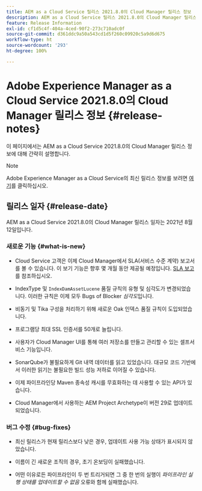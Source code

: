 ```yaml
---
title: AEM as a Cloud Service 릴리스 2021.8.0의 Cloud Manager 릴리스 정보
description: AEM as a Cloud Service 릴리스 2021.8.0의 Cloud Manager 릴리스 정보
feature: Release Information
exl-id: cf1d5c4f-404a-4ced-90f2-273c710adc0f
source-git-commit: d361ddc9a50a543cd1d5f260c09920c5a9d6d675
workflow-type: ht
source-wordcount: '293'
ht-degree: 100%

---
```


# Adobe Experience Manager as a Cloud Service 2021.8.0의 Cloud Manager 릴리스 정보 {#release-notes}

이 페이지에서는 AEM as a Cloud Service 2021.8.0의 Cloud Manager 릴리스 정보에 대해 간략히 설명합니다.

>[!NOTE]
>Adobe Experience Manager as a Cloud Service의 최신 릴리스 정보를 보려면 [여기](https://experienceleague.adobe.com/docs/experience-manager-cloud-service/content/release-notes/release-notes/release-notes-current.html)를 클릭하십시오.

## 릴리스 일자 {#release-date}

AEM as a Cloud Service 2021.8.0의 Cloud Manager 릴리스 일자는 2021년 8월 12일입니다.

### 새로운 기능 {#what-is-new}

* Cloud Service 고객은 이제 Cloud Manager에서 SLA(서비스 수준 계약) 보고서를 볼 수 있습니다. 이 보기 기능은 향후 몇 개월 동안 제공될 예정입니다.
[SLA 보고](https://experienceleague.adobe.com/docs/experience-manager-cloud-service/content/implementing/using-cloud-manager/sla-reporting.html)를 참조하십시오.

* IndexType 및 `IndexDamAssetLucene` 품질 규칙의 유형 및 심각도가 변경되었습니다. 이러한 규칙은 이제 모두 Bugs of Blocker *심각도*&#x200B;입니다.

* 비동기 및 Tika 구성을 처리하기 위해 새로운 Oak 인덱스 품질 규칙이 도입되었습니다.

* 프로그램당 최대 SSL 인증서를 50개로 늘립니다.

* 사용자가 Cloud Manager UI를 통해 여러 저장소를 만들고 관리할 수 있는 셀프서비스 기능입니다.

* SonarQube가 불필요하게 Git 내역 데이터를 읽고 있었습니다. 대규모 코드 기반에서 이러한 읽기는 불필요한 빌드 성능 저하로 이어질 수 있습니다.

* 이제 파이프라인당 Maven 종속성 캐시를 무효화하는 데 사용할 수 있는 API가 있습니다.

* Cloud Manager에서 사용하는 AEM Project Archetype이 버전 29로 업데이트되었습니다.

### 버그 수정 {#bug-fixes}

* 최신 릴리스가 현재 릴리스보다 낮은 경우, 업데이트 사용 가능 상태가 표시되지 않았습니다.

* 이름이 긴 새로운 조직의 경우, 초기 온보딩이 실패했습니다.

* 어떤 이유로든 파이프라인이 두 번 트리거되면 그 중 한 번의 실행이 *파이프라인 실행 상태를 업데이트할 수 없음* 오류와 함께 실패했습니다.
